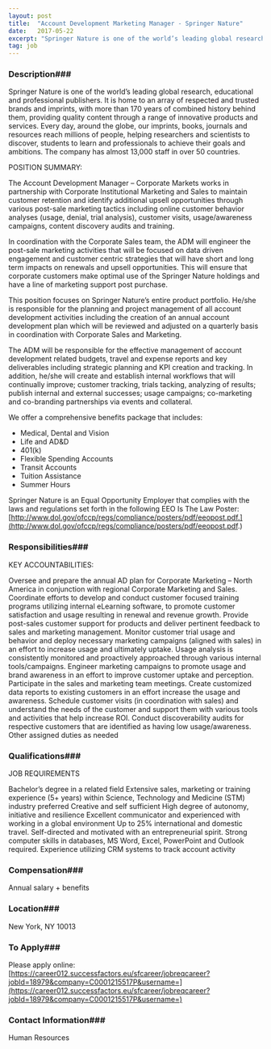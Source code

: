 ```yaml
---
layout: post
title:  "Account Development Marketing Manager - Springer Nature"
date:   2017-05-22
excerpt: "Springer Nature is one of the world’s leading global research, educational and professional publishers. It is home to an array of respected and trusted brands and imprints, with more than 170 years of combined history behind them, providing quality content through a range of innovative products and services. Every day,..."
tag: job
---
```


### Description###

Springer Nature is one of the world’s leading global research, educational and professional publishers. It is home to an array of respected and trusted brands and imprints, with more than 170 years of combined history behind them, providing quality content through a range of innovative products and services. Every day, around the globe, our imprints, books, journals and resources reach millions of people, helping researchers and scientists to discover, students to learn and professionals to achieve their goals and ambitions. The company has almost 13,000 staff in over 50 countries.

POSITION SUMMARY:
                                                                                                                                              
The Account Development Manager – Corporate Markets works in partnership with Corporate Institutional Marketing and Sales to maintain customer retention and identify additional upsell opportunities through various post-sale marketing tactics including online customer behavior analyses (usage, denial, trial analysis), customer visits, usage/awareness campaigns, content discovery audits and training. 
 
In coordination with the Corporate Sales team, the ADM will engineer the post-sale marketing activities that will be focused on data driven engagement and customer centric strategies that will have short and long term impacts on renewals and upsell opportunities. This will ensure that corporate customers make optimal use of the Springer Nature holdings and have a line of marketing support post purchase.
 
This position focuses on Springer Nature’s entire product portfolio. He/she is responsible for the planning and project management of all account development activities including the creation of an annual account development plan which will be reviewed and adjusted on a quarterly basis in coordination with Corporate Sales and Marketing.
 
The ADM will be responsible for the effective management of account development related budgets, travel and expense reports and key deliverables including strategic planning and KPI creation and tracking. In addition, he/she will create and establish internal workflows that will continually improve; customer tracking, trials tacking, analyzing of results; publish internal and external successes; usage campaigns; co-marketing and co-branding partnerships via events and collateral.
 
We offer a comprehensive benefits package that includes:
 
- Medical, Dental and Vision
- Life and AD&D
- 401(k)
- Flexible Spending Accounts
- Transit Accounts
- Tuition Assistance
- Summer Hours
 
Springer Nature is an Equal Opportunity Employer that complies with the laws and regulations set forth in the following EEO Is The Law Poster:
[http://www.dol.gov/ofccp/regs/compliance/posters/pdf/eeopost.pdf.](http://www.dol.gov/ofccp/regs/compliance/posters/pdf/eeopost.pdf.)


### Responsibilities###

KEY ACCOUNTABILITIES:
 
Oversee and prepare the annual AD plan for Corporate Marketing – North America in conjunction with regional Corporate Marketing and Sales.
Coordinate efforts to develop and conduct customer focused training programs utilizing internal eLearning software, to promote customer satisfaction and usage resulting in renewal and revenue growth.
Provide post-sales customer support for products and deliver pertinent feedback to sales and marketing management.
Monitor customer trial usage and behavior and deploy necessary marketing campaigns (aligned with sales) in an effort to increase usage and ultimately uptake.
Usage analysis is consistently monitored and proactively approached through various internal tools/campaigns.
Engineer marketing campaigns to promote usage and brand awareness in an effort to improve customer uptake and perception.
Participate in the sales and marketing team meetings.
Create customized data reports to existing customers in an effort increase the usage and awareness.
Schedule customer visits (in coordination with sales) and understand the needs of the customer and support them with various tools and activities that help increase ROI.
Conduct discoverability audits for respective customers that are identified as having low usage/awareness.
Other assigned duties as needed


### Qualifications###

JOB REQUIREMENTS
 
Bachelor’s degree in a related field
Extensive sales, marketing or training experience (5+ years) within Science, Technology and Medicine (STM) industry preferred
Creative and self sufficient
High degree of autonomy, initiative and resilience
Excellent communicator and experienced with working in a global environment
Up to 25% international and domestic travel.
Self-directed and motivated with an entrepreneurial spirit.
Strong computer skills in databases, MS Word, Excel, PowerPoint and Outlook required.
Experience utilizing CRM systems to track account activity


### Compensation###

Annual salary + benefits


### Location###

New York, NY 10013




### To Apply###

Please apply online:
[https://career012.successfactors.eu/sfcareer/jobreqcareer?jobId=18979&company=C0001215517P&username=](https://career012.successfactors.eu/sfcareer/jobreqcareer?jobId=18979&company=C0001215517P&username=)




### Contact Information###

Human Resources

